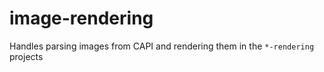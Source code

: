 # image-rendering

Handles parsing images from CAPI and rendering them in the `*-rendering` projects

